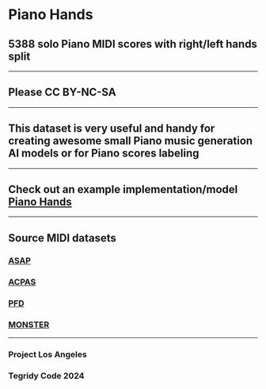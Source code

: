 # Piano Hands
## 5388 solo Piano MIDI scores with right/left hands split

***

## Please CC BY-NC-SA

***

## This dataset is very useful and handy for creating awesome small Piano music generation AI models or for Piano scores labeling

***

## Check out an example implementation/model [Piano Hands](https://github.com/asigalov61/Piano-Hands)

***

## Source MIDI datasets

### [ASAP](https://github.com/fosfrancesco/asap-dataset)
### [ACPAS](https://github.com/cheriell/ACPAS-dataset)
### [PFD](https://beam.kisarazu.ac.jp/~saito/research/PianoFingeringDataset/)
### [MONSTER](https://github.com/asigalov61/Monster-MIDI-Dataset)

***

### Project Los Angeles
### Tegridy Code 2024
